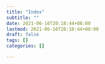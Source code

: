 ```yaml
---
title: "Index"
subtitle: ""
date: 2021-06-16T20:18:44+08:00
lastmod: 2021-06-16T20:18:44+08:00
draft: false
tags: []
categories: []

---
```


